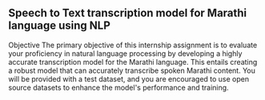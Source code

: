## Speech to Text transcription model for Marathi language using NLP

Objective
The primary objective of this internship assignment is to evaluate your proficiency in natural
language processing by developing a highly accurate transcription model for the Marathi
language. This entails creating a robust model that can accurately transcribe spoken
Marathi content. You will be provided with a test dataset, and you are encouraged to use
open source datasets to enhance the model's performance and training.
